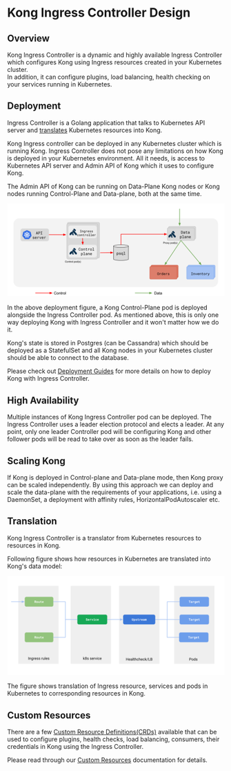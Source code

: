 # Kong Ingress Controller Design

## Overview

Kong Ingress Controller is a dynamic and
highly available Ingress Controller which configures Kong
using Ingress resources created in your Kubernetes cluster.  
In addition, it can configure plugins, load balancing, health checking
on your services running in Kubernetes.

## Deployment

Ingress Controller is a Golang application that talks to Kubernetes API server
and [translates](#translation) Kubernetes resources into Kong.

Kong Ingress controller can be deployed in any Kubernetes cluster
which is running Kong.
Ingress Controller does not pose any limitations on how Kong is deployed
in your Kubernetes environment.
All it needs, is access to Kubernetes API server and
Admin API of Kong which it uses to configure Kong.

The Admin API of Kong can be running on
Data-Plane Kong nodes or Kong nodes running Control-Plane and Data-plane,
both at the same time.

![kong components](images/deployment.png "Kong Components")

In the above deployment figure, a Kong Control-Plane pod is
deployed alongside the Ingress Controller pod.
As mentioned above, this is only one way deploying Kong with Ingress Controller
and it won't matter how we do it.

Kong's state is stored in Postgres (can be Cassandra) which should be deployed
as a StatefulSet and all Kong nodes in your Kubernetes cluster should be
able to connect to the database.

Please check out [Deployment Guides](deployment/) for more
details on how to deploy Kong with Ingress Controller.

## High Availability

Multiple instances of Kong Ingress Controller pod can be deployed.
The Ingress Controller uses a leader election protocol and elects a leader.
At any point, only one leader Controller pod will be configuring Kong and
other follower pods will be read to take over as soon as the leader fails.

## Scaling Kong

If Kong is deployed in Control-plane and Data-plane mode, then
Kong proxy can be scaled independently.
By using this approach we can deploy and scale the data-plane
with the requirements of your applications,
i.e. using a DaemonSet, a deployment with affinity rules,
HorizontalPodAutoscaler etc.

## Translation

Kong Ingress Controller is a translator from
Kubernetes resources to resources in Kong.

Following figure shows how resources in Kubernetes are translated
into Kong's data model:

![translating k8s to kong](images/k8s-to-kong.png "Translating k8s resources to Kong")

The figure shows translation of Ingress resource, services and
pods in Kubernetes to corresponding resources in Kong.

## Custom Resources

There are a few [Custom Resource Definitions(CRDs)][k8s-crd] available
that can be used to configure plugins, health checks, load balancing,
consumers, their credentials in Kong using the Ingress Controller.

Please read through our [Custom Resources][custom-resources]
documentation for details.

[k8s-deployment]: https://kubernetes.io/docs/concepts/workloads/controllers/deployment/
[k8s-initcontainer]: https://kubernetes.io/docs/concepts/workloads/pods/init-containers/
[k8s-crd]: https://kubernetes.io/docs/concepts/extend-kubernetes/api-extension/custom-resources/
[custom-resources]: custom-resources.md